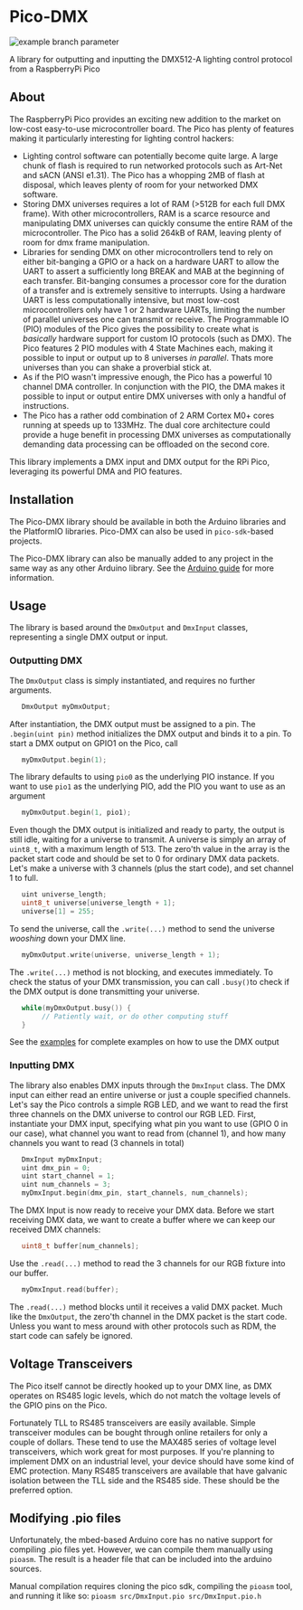 # Pico-DMX

![example branch parameter](https://github.com/jostlowe/Pico-DMX/actions/workflows/Arduino-lint.yml/badge.svg?branch=arduino-port)

A library for outputting and inputting the DMX512-A lighting control protocol from a RaspberryPi Pico

## About

The RaspberryPi Pico provides an exciting new addition to the market on low-cost easy-to-use microcontroller board. The Pico has plenty of features making it particularly interesting for lighting control hackers:

* Lighting control software can potentially become quite large. A large chunk of flash is required to run networked protocols such as Art-Net and sACN (ANSI e1.31). The Pico has a whopping 2MB of flash at disposal, which leaves plenty of room for your networked DMX software.
* Storing DMX universes requires a lot of RAM (>512B for each full DMX frame). With other microcontrollers, RAM is a scarce resource and manipulating DMX universes can quickly consume the entire RAM of the microcontroller. The Pico has a solid 264kB of RAM, leaving plenty of room for dmx frame manipulation.
* Libraries for sending DMX on other microcontrollers tend to rely on either bit-banging a GPIO or a hack on a hardware UART to allow the UART to assert a sufficiently long BREAK and MAB at the beginning of each transfer. Bit-banging consumes a processor core for the duration of a transfer and is extremely sensitive to interrupts. Using a hardware UART is less computationally intensive, but most low-cost microcontrollers only have 1 or 2 hardware UARTs, limiting the number of parallel universes one can transmit or receive. The Programmable IO (PIO) modules of the Pico gives the possibility to create what is _basically_ hardware support for custom IO protocols (such as DMX). The Pico features 2 PIO modules with 4 State Machines each, making it possible to input or output up to 8 universes _in parallel_. Thats more universes than you can shake a proverbial stick at.
* As if the PIO wasn't impressive enough, the Pico has a powerful 10 channel DMA controller. In conjunction with the PIO, the DMA makes it possible to input or output entire DMX universes with only a handful of instructions.
* The Pico has a rather odd combination of 2 ARM Cortex M0+ cores running at speeds up to 133MHz. The dual core architecture could provide a huge benefit in processing DMX universes as computationally demanding data processing can be offloaded on the second core.

This library implements a DMX input and DMX output for the RPi Pico, leveraging its powerful DMA and PIO features. 


## Installation
The Pico-DMX library should be available in both the Arduino libraries and the PlatformIO libraries. Pico-DMX can also be used in `pico-sdk`-based projects.

The Pico-DMX library can also be manually added to any project in the same way as any other Arduino library. See the [Arduino guide](https://www.arduino.cc/en/guide/libraries) for more information. 

## Usage

The library is based around the `DmxOutput` and `DmxInput` classes, representing a single DMX output or input. 

### Outputting DMX
The `DmxOutput` class is simply instantiated, and requires no further arguments.

```C++
   DmxOutput myDmxOutput;
```

After instantiation, the DMX output must be assigned to a pin. The `.begin(uint pin)` method initializes the DMX output and binds it to a pin. To start a DMX output on GPIO1 on the Pico, call

```C++
   myDmxOutput.begin(1);
```

The library defaults to using `pio0` as the underlying PIO instance. If you want to use `pio1` as the underlying PIO, add the PIO you want to use as an argument

```C++
   myDmxOutput.begin(1, pio1);
```

Even though the DMX output is initialized and ready to party, the output is still idle, waiting for a universe to transmit. A universe is simply an array of `uint8_t`, with a maximum length of 513. The zero'th value in the array is the packet start code and should be set to 0 for ordinary DMX data packets. Let's make a universe with 3 channels (plus the start code), and set channel 1 to full.

```C++
   uint universe_length;
   uint8_t universe[universe_length + 1]; 
   universe[1] = 255;
```

To send the universe, call the `.write(...)` method to send the universe _wooshing_ down your DMX line. 

```C++
   myDmxOutput.write(universe, universe_length + 1);
```

The `.write(...)` method is not blocking, and executes immediately. To check the status of your DMX transmission, you can call `.busy()`to check if the DMX output is done transmitting your universe.

```C++
   while(myDmxOutput.busy()) {
        // Patiently wait, or do other computing stuff
   }
```

See the [examples](examples/) for complete examples on how to use the DMX output

### Inputting DMX
The library also enables DMX inputs through the `DmxInput` class. The DMX input can either read an entire universe or just a couple specified channels. Let's say the Pico controls a simple RGB LED, and we want to read the first three channels on the DMX universe to control our RGB LED. First, instantiate your DMX input, specifying what pin you want to use (GPIO 0 in our case), what channel you want to read from (channel 1), and how many channels you want to read (3 channels in total)

```C++
   DmxInput myDmxInput;
   uint dmx_pin = 0;
   uint start_channel = 1;
   uint num_channels = 3;
   myDmxInput.begin(dmx_pin, start_channels, num_channels);
```

The DMX Input is now ready to receive your DMX data. Before we start receiving DMX data, we want to create a buffer where we can keep our received DMX channels:

```C++
   uint8_t buffer[num_channels]; 
```

Use the `.read(...)` method to read the 3 channels for our RGB fixture into our buffer.

```C++
   myDmxInput.read(buffer);
```

The `.read(...)` method blocks until it receives a valid DMX packet. Much like the `DmxOutput`, the zero'th channel in the DMX packet is the start code. Unless you want to mess around with other protocols such as RDM, the start code can safely be ignored.

## Voltage Transceivers
The Pico itself cannot be directly hooked up to your DMX line, as DMX operates on RS485 logic levels, 
which do not match the voltage levels of the GPIO pins on the Pico. 

Fortunately TLL to RS485 transceivers are easily available. Simple transceiver modules can be bought through online retailers for only a couple of dollars. These tend to use the MAX485 series of voltage level transceivers, which work great for most purposes. If you're planning to implement DMX on an industrial level, your device should have some kind of EMC protection. Many RS485 transceivers are available that have galvanic isolation between the TLL side and the RS485 side. These should be the preferred option.

## Modifying .pio files

Unfortunately, the mbed-based Arduino core has no native support for compiling .pio files yet.
However, we can compile them manually using `pioasm`. The result is a header file that can be included into the arduino sources.

Manual compilation requires cloning the pico sdk, compiling the `pioasm` tool, and running it like so:
`pioasm src/DmxInput.pio src/DmxInput.pio.h`

